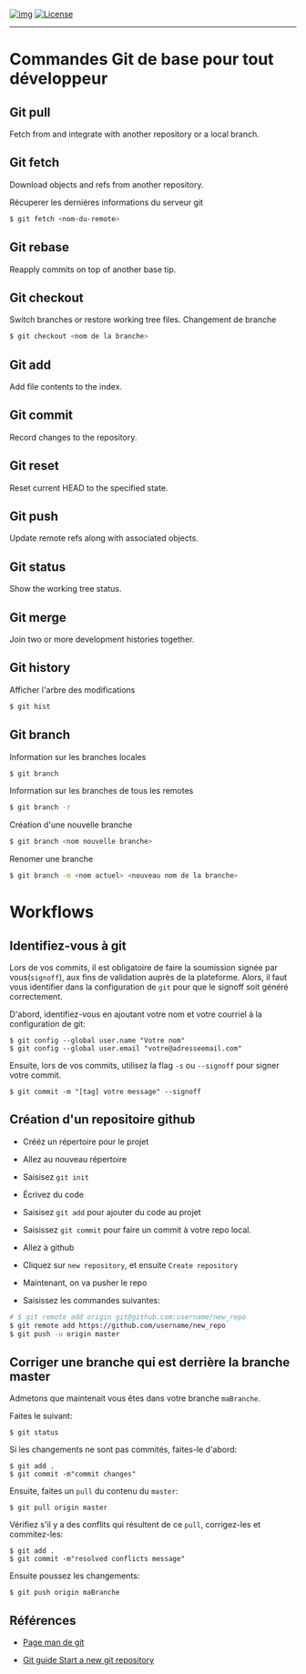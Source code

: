 [![img](https://img.shields.io/badge/Lifecycle-Experimental-339999)](https://www.quebec.ca/gouv/politiques-orientations/vitrine-numeriqc/accompagnement-des-organismes-publics/demarche-conception-services-numeriques)
[![License](https://img.shields.io/badge/Licence-LiLiQ--R-blue)](LICENSE_FR)

---

# Commandes Git de base pour tout développeur

## Git pull 
Fetch from and integrate with another repository or a local branch.

## Git fetch
Download objects and refs from another repository.

Récuperer les dernières informations du serveur git 

```bash
$ git fetch <nom-du-remote>
```

## Git rebase 
Reapply commits on top of another base tip.

## Git checkout 
Switch branches or restore working tree files.
Changement de branche 

```bash 
$ git checkout <nom de la branche> 
```

## Git add 
Add file contents to the index.

## Git commit 
Record changes to the repository.

## Git reset 
Reset current HEAD to the specified state.

## Git push 
Update remote refs along with associated objects.

## Git status 
Show the working tree status.

## Git merge 
Join two or more development histories together.

## Git history 

Afficher l'arbre des modifications 

```bash
$ git hist 
``` 


## Git branch 
Information sur les branches locales 

```bash 
$ git branch
```

Information sur les branches de tous les remotes 

```bash
$ git branch -r
```

Création d'une nouvelle branche 

```bash 
$ git branch <nom nouvelle branche>
```

Renomer une branche 

```bash 
$ git branch -m <nom actuel> <nouveau nom de la branche>
```

# Workflows 

## Identifiez-vous à git

Lors de vos commits, il est obligatoire de faire la soumission signée par vous(`signoff`), aux fins de validation auprès de la plateforme. Alors, il faut vous identifier dans la configuration de `git` pour que le signoff soit généré correctement. 

D'abord, identifiez-vous en ajoutant votre nom et votre courriel à la configuration de git: 

```
$ git config --global user.name "Votre nom"
$ git config --global user.email "votre@adresseemail.com"
``` 

Ensuite, lors de vos commits, utilisez la flag `-s` ou `--signoff` pour signer votre commit. 

``` 
$ git commit -m "[tag] votre message" --signoff
```

## Création d'un repositoire github 

- Crééz un répertoire pour le projet 
- Allez au nouveau répertoire 
- Saisisez `git init` 
- Écrivez du code 
- Saisisez `git add` pour ajouter du code au projet 
- Saisissez `git commit` pour faire un commit à votre repo local. 

- Allez à github 
- Cliquez sur `new repository`, et ensuite `Create repository`

- Maintenant, on va pusher le repo 
- Saisissez les commandes suivantes: 

```bash
# $ git remote add origin git@github.com:username/new_repo
$ git remote add https://github.com/username/new_repo 
$ git push -u origin master
```

## Corriger une branche qui est derrière la branche master 

Admetons que maintenait vous êtes dans votre branche `maBranche`. 

Faites le suivant: 

```
$ git status
```
Si les changements ne sont pas commités, faites-le d'abord: 

```
$ git add .
$ git commit -m"commit changes"
```

Ensuite, faites un `pull` du contenu du `master`:

```
$ git pull origin master
```

Vérifiez s'il y a des conflits qui résultent de ce `pull`, corrigez-les et commitez-les: 

```
$ git add .
$ git commit -m"resolved conflicts message"
```

Ensuite poussez les changements: 

```
$ git push origin maBranche
```

## Références 

- [Page man de git](https://git.github.io/htmldocs/git.html)

- [Git guide Start a new git repository ](https://kbroman.org/github_tutorial/pages/init.html)